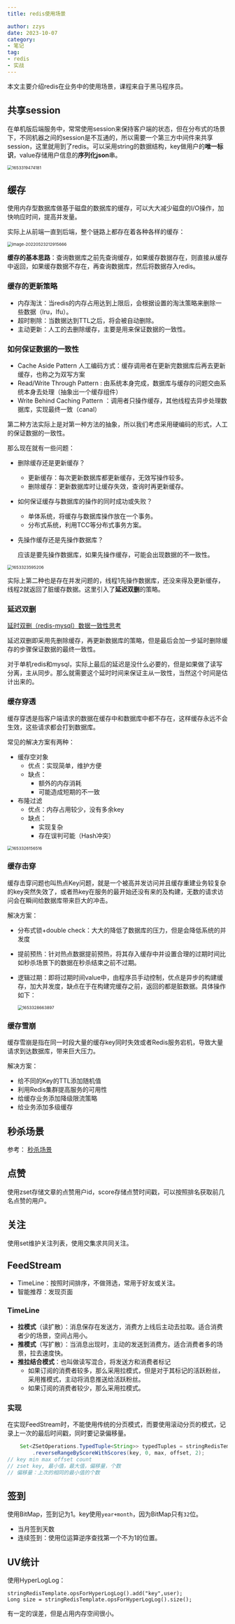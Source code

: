 ```yaml
---
title: redis使用场景

author: zzys
date: 2023-10-07
category:
- 笔记
tag:
- redis
- 实战
---
```


本文主要介绍redis在业务中的使用场景，课程来自于黑马程序员。

## 共享session

在单机版后端服务中，常常使用session来保持客户端的状态，但在分布式的场景下，不同机器之间的session是不互通的，所以需要一个第三方中间件来共享session，这里就用到了redis。可以采用string的数据结构，key做用户的**唯一标识**，value存储用户信息的**序列化json**串。

<img src="https://blog-zzys.oss-cn-beijing.aliyuncs.com/articles/3b091b9a9acf4e477ec1ddcc8140aa0e.png" alt="1653319474181" style="zoom:67%;" />

## 缓存

使用内存型数据库做基于磁盘的数据库的缓存，可以大大减少磁盘的I/O操作，加快响应时间，提高并发量。

实际上从前端一直到后端，整个链路上都存在着各种各样的缓存：

<img src="https://blog-zzys.oss-cn-beijing.aliyuncs.com/articles/6af75f78aa3b11f98f3251b56ff426b2.png" alt="image-20220523212915666" style="zoom:67%;" />

**缓存的基本思路**：查询数据库之前先查询缓存，如果缓存数据存在，则直接从缓存中返回，如果缓存数据不存在，再查询数据库，然后将数据存入redis。

### 缓存的更新策略

- 内存淘汰：当redis的内存占用达到上限后，会根据设置的淘汰策略来删除一些数据（lru，lfu）。
- 超时剔除：当数据达到TTL之后，将会被自动删除。
- 主动更新：人工的去删除缓存，主要是用来保证数据的一致性。

### 如何保证数据的一致性

- Cache Aside Pattern 人工编码方式：缓存调用者在更新完数据库后再去更新缓存，也称之为双写方案
- Read/Write Through Pattern : 由系统本身完成，数据库与缓存的问题交由系统本身去处理（抽象出一个缓存组件）
- Write Behind Caching Pattern ：调用者只操作缓存，其他线程去异步处理数据库，实现最终一致（canal）

第二种方法实际上是对第一种方法的抽象，所以我们考虑采用硬编码的形式，人工的保证数据的一致性。

那么现在就有一些问题：

* 删除缓存还是更新缓存？
  * 更新缓存：每次更新数据库都更新缓存，无效写操作较多。
  * 删除缓存：更新数据库时让缓存失效，查询时再更新缓存。

* 如何保证缓存与数据库的操作的同时成功或失败？
  * 单体系统，将缓存与数据库操作放在一个事务。
  * 分布式系统，利用TCC等分布式事务方案。

* 先操作缓存还是先操作数据库？

  应该是要先操作数据库，如果先操作缓存，可能会出现数据的不一致性。

<img src="https://blog-zzys.oss-cn-beijing.aliyuncs.com/articles/3a3ece8eeb88e6a13efc949f8fea5690.png" alt="1653323595206" style="zoom:67%;" />

实际上第二种也是存在并发问题的，线程1先操作数据库，还没来得及更新缓存，线程2就返回了脏缓存数据。这里引入了**延迟双删**的策略。

### 延迟双删

[延时双删（redis-mysql）数据一致性思考](https://zhuanlan.zhihu.com/p/467410359)

延迟双删即采用先删除缓存，再更新数据库的策略，但是最后会加一步延时删除缓存的步骤保证数据的最终一致性。

对于单机redis和mysql，实际上最后的延迟是没什么必要的，但是如果做了读写分离，主从同步。那么就需要这个延时时间来保证主从一致性，当然这个时间是估计出来的。

### 缓存穿透

缓存穿透是指客户端请求的数据在缓存中和数据库中都不存在，这样缓存永远不会生效，这些请求都会打到数据库。

常见的解决方案有两种：

* 缓存空对象
  * 优点：实现简单，维护方便
  * 缺点：
    * 额外的内存消耗
    * 可能造成短期的不一致
* 布隆过滤
  * 优点：内存占用较少，没有多余key
  * 缺点：
    * 实现复杂
    * 存在误判可能（Hash冲突）

<img src="https://blog-zzys.oss-cn-beijing.aliyuncs.com/articles/ad79c066e3792dc6f3a56d6ce66ec8a6.png" alt="1653326156516" style="zoom:67%;" />

### 缓存击穿

缓存击穿问题也叫热点Key问题，就是一个被高并发访问并且缓存重建业务较复杂的key突然失效了，或者热key在服务的最开始还没有来的及构建，无数的请求访问会在瞬间给数据库带来巨大的冲击。

解决方案：

- 分布式锁+double check：大大的降低了数据库的压力，但是会降低系统的并发度

- 提前预热：针对热点数据提前预热，将其存入缓存中并设置合理的过期时间比如秒杀场景下的数据在秒杀结束之前不过期。

- 逻辑过期：即将过期时间value中，由程序员手动控制，优点是异步的构建缓存，加大并发度，缺点在于在构建完缓存之前，返回的都是脏数据。具体操作如下：

  <img src="https://blog-zzys.oss-cn-beijing.aliyuncs.com/articles/bd46d4d176acb3a2b28764722829ff7f.png" alt="1653328663897" style="zoom:67%;" />

### 缓存雪崩

缓存雪崩是指在同一时段大量的缓存key同时失效或者Redis服务宕机，导致大量请求到达数据库，带来巨大压力。

解决方案：

* 给不同的Key的TTL添加随机值
* 利用Redis集群提高服务的可用性
* 给缓存业务添加降级限流策略
* 给业务添加多级缓存

## 秒杀场景

参考： [秒杀场景](..\..\sundry\秒杀场景.md) 

## 点赞

使用zset存储文章的点赞用户id，score存储点赞时间戳，可以按照排名获取前几名点赞的用户。

## 关注

使用set维护关注列表，使用交集求共同关注。

## FeedStream

- TimeLine：按照时间排序，不做筛选，常用于好友或关注。
- 智能推荐：发现页面

### TimeLine

- **拉模式**（读扩散）：消息保存在发送方，消费方上线后主动去拉取。适合消费者少的场景，空间占用小。
- **推模式**（写扩散）：当消息出现时，主动的发送到消费方。适合消费者多的场景，拉去速度快。
- **推拉结合模式**：也叫做读写混合，将发送方和消费者标记
  - 如果订阅的消费者较多，那么采用拉模式，但是对于其标记的活跃粉丝，采用推模式，主动将消息推送给活跃粉丝。
  - 如果订阅的消费者较少，那么采用拉模式。

### 实现

在实现FeedStream时，不能使用传统的分页模式，而要使用滚动分页的模式，记录上一次的最后时间戳，同时要记录偏移量。

```java
    Set<ZSetOperations.TypedTuple<String>> typedTuples = stringRedisTemplate.opsForZSet()
        .reverseRangeByScoreWithScores(key, 0, max, offset, 2);
// key min max offset count
// zset key, 最小值，最大值，偏移量，个数
// 偏移量：上次的相同的最小值的个数
```

## 签到

使用BitMap，签到记为1。key使用`year+month`，因为BitMap只有`32`位。

- 当月签到天数
- 连续签到：使用位运算逆序查找第一个不为1的位置。

## UV统计

使用HyperLogLog：

```
stringRedisTemplate.opsForHyperLogLog().add("key",user);
Long size = stringRedisTemplate.opsForHyperLogLog().size();
```

有一定的误差，但是占用内存空间很小。
